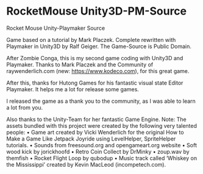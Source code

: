 # RocketMouse Unity3D-PM-Source
Rocket Mouse Unity-Playmaker Source

Game based on a tutorial by Mark Placzek.
Complete rewritten with Playmaker in Unity3D by Ralf Geiger. The Game-Source is Public Domain.

After Zombie Conga, this is my second game coding with Unity3D and Playmaker. Thanks to Mark
Placzek and the Community of raywenderlich.com (new: https://www.kodeco.com), for
this great game.

After this, thanks for Hutong Games for his fantastic visual state Editor Playmaker. It
helps me a lot for release some games.

I released the game as a thank you to the community, as I was able to learn a lot from
you.

Also thanks to the Unity-Team for her fantastic Game Engine.
Note: The assets bundled with this project were created by the following very talented
people:
• Game art created by Vicki Wenderlich for the original How to Make a Game Like
Jetpack Joyride using LevelHelper, SpriteHelper tutorials.
• Sounds from freesound.org and opengameart.org website
• Soft wood kick by jorickhoofd
• Retro Coin Collect by DrMinky
• zoup.wav by themfish
• Rocket Flight Loop by qubodup
• Music track called ‘Whiskey on the Mississippi’ created by Kevin MacLeod (incompetech.com).
